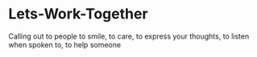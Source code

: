 # Lets-Work-Together
Calling out to people to smile, to care, to express your thoughts, to listen when spoken to, to help someone
